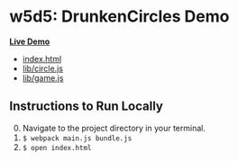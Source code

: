 # w5d5: DrunkenCircles Demo

**[Live Demo][live-demo]**

* [index.html][index.html]
* [lib/circle.js][circle.js]
* [lib/game.js][game.js]

[live-demo]: http://appacademy.github.io/DrunkenCircles/
[index.html]: index.html
[circle.js]: lib/circle.js
[game.js]: lib/game.js

## Instructions to Run Locally

0. Navigate to the project directory in your terminal.
0. `$ webpack main.js bundle.js`
0. `$ open index.html`
